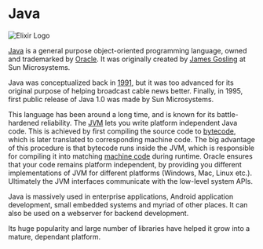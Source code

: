 # Java

![Elixir Logo][logo]

[logo]: https://cloud.githubusercontent.com/assets/5607371/13461802/c24bc984-e0a9-11e5-90a2-8b4cc0c8eabe.png


[Java](https://www.oracle.com/java/index.html) is a general purpose object-oriented programming language, owned and trademarked by [Oracle](http://www.oracle.com/index.html). It was originally created by [James Gosling](https://en.wikipedia.org/wiki/James_Gosling) at Sun Microsystems. 

Java was conceptualized back in [1991](http://web.archive.org/web/20050420081440/http://java.sun.com/features/1998/05/birthday.html), but it was too advanced for its original purpose of helping broadcast cable news better. Finally, in 1995, first public release of Java 1.0 was made by Sun Microsystems.

This language has been around a long time, and is known for its battle-hardened reliability. The [JVM](https://en.wikipedia.org/wiki/Java_virtual_machine) lets you write platform independent Java code. This is achieved by first compiling the source code to [bytecode](https://en.wikipedia.org/wiki/Bytecode), which is later translated to corresponding machine code. The big advantage of this procedure is that bytecode runs inside the JVM, which is responsible for compiling it into matching [machine code](https://en.wikipedia.org/wiki/Machine_code) during runtime. Oracle ensures that your code remains platform independent, by providing you different implementations of JVM for different platforms (Windows, Mac, Linux etc.). Ultimately the JVM interfaces communicate with the low-level system APIs.

Java is massively used in enterprise applications, Android application development, small embedded systems and myriad of other places. It can also be used on a webserver for backend development.

Its huge popularity and large number of libraries have helped it grow into a mature, dependant platform.
